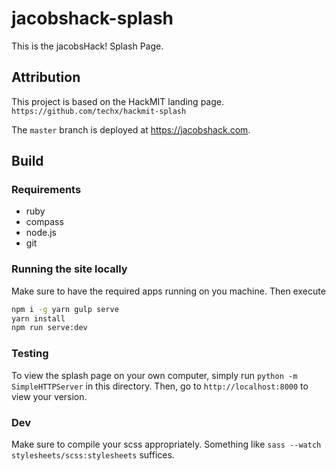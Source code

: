 # jacobshack-splash
This is the jacobsHack! Splash Page.

Attribution
----------

This project is based on the HackMIT landing page.
`https://github.com/techx/hackmit-splash`

The `master` branch is deployed at https://jacobshack.com.


## Build ##

### Requirements
* ruby
* compass
* node.js 
* git

### Running the site locally

Make sure to have the required apps running on you machine. Then execute
~~~bash
npm i -g yarn gulp serve
yarn install 
npm run serve:dev
~~~

### Testing

To view the splash page on your own computer, simply run `python -m SimpleHTTPServer` in this directory. Then, go to `http://localhost:8000` to view your version.

### Dev

Make sure to compile your scss appropriately. Something like `sass --watch stylesheets/scss:stylesheets` suffices.
